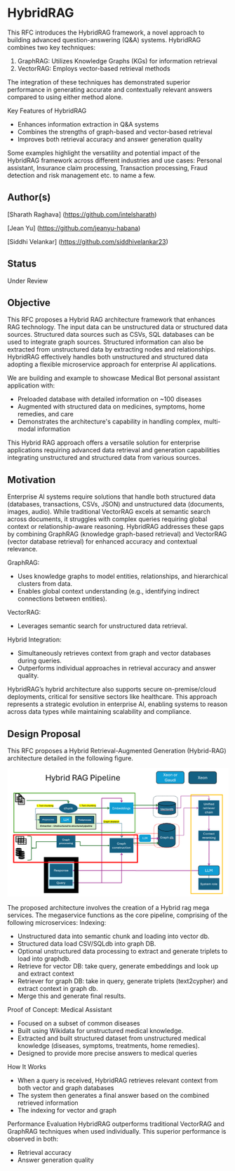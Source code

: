 # HybridRAG
This RFC introduces the HybridRAG framework, a novel approach to building advanced question-answering (Q&A) systems. HybridRAG combines two key techniques:
1.	GraphRAG: Utilizes Knowledge Graphs (KGs) for information retrieval
2.	VectorRAG: Employs vector-based retrieval methods


The integration of these techniques has demonstrated superior performance in generating accurate and contextually relevant answers compared to using either method alone.

Key Features of HybridRAG
- Enhances information extraction in Q&A systems
- Combines the strengths of graph-based and vector-based retrieval
- Improves both retrieval accuracy and answer generation quality

Some examples highlight the versatility and potential impact of the HybridRAG framework across different industries and use cases: Personal assistant, Insurance claim processing, Transaction processing, Fraud detection and risk management etc. to name a few.


## Author(s)
[Sharath Raghava] (https://github.com/intelsharath)

[Jean Yu] (https://github.com/jeanyu-habana)

[Siddhi Velankar] (https://github.com/siddhivelankar23)

## Status

Under Review

## Objective
This RFC proposes a Hybrid RAG architecture framework that enhances RAG technology. The input data can be unstructured data or structured data sources. Structured data sources such as CSVs, SQL databases can be used to integrate graph sources. Structured information can also be extracted from unstructured data by extracting nodes and relationships. HybridRAG effectively handles both unstructured and structured data adopting a flexible microservice approach for enterprise AI applications.

We are building and example to showcase Medical Bot personal assistant application with:

- Preloaded database with detailed information on ~100 diseases
- Augmented with structured data on medicines, symptoms, home remedies, and care
- Demonstrates the architecture's capability in handling complex, multi-modal information

This Hybrid RAG approach offers a versatile solution for enterprise applications requiring advanced data retrieval and generation capabilities integrating unstructured and structured data from various sources.


## Motivation

Enterprise AI systems require solutions that handle both structured data (databases, transactions, CSVs, JSON) and unstructured data (documents, images, audio). While traditional VectorRAG excels at semantic search across documents, it struggles with complex queries requiring global context or relationship-aware reasoning. HybridRAG addresses these gaps by combining GraphRAG (knowledge graph-based retrieval) and VectorRAG (vector database retrieval) for enhanced accuracy and contextual relevance.

GraphRAG:

- Uses knowledge graphs to model entities, relationships, and hierarchical clusters from data.
- Enables global context understanding (e.g., identifying indirect connections between entities).

VectorRAG:

- Leverages semantic search for unstructured data retrieval.

Hybrid Integration:

- Simultaneously retrieves context from graph and vector databases during queries.
- Outperforms individual approaches in retrieval accuracy and answer quality.

HybridRAG’s hybrid architecture also supports secure on-premise/cloud deployments, critical for sensitive sectors like healthcare. This approach represents a strategic evolution in enterprise AI, enabling systems to reason across data types while maintaining scalability and compliance.

## Design Proposal
This RFC proposes a Hybrid Retrieval-Augmented Generation (Hybrid-RAG) architecture detailed in the following figure.

![Hybrid-RAG Architecture](assets/Hybrid-rag-architecture.png)

The proposed architecture involves the creation of a Hybrid rag mega services. The megaservice functions as the core pipeline, comprising of the following microservices:
Indexing:

- Unstructured data into semantic chunk and loading into vector db.
- Structured data load CSV/SQLdb into graph DB.
- Optional unstructured data processing to extract and generate triplets to load into graphdb.
- Retrieve for vector DB: take query, generate embeddings and look up and extract context
- Retriever for graph DB: take in query, generate triplets (text2cypher) and extract context in graph db.
- Merge this and generate final results.

Proof of Concept: Medical Assistant
- Focused on a subset of common diseases
- Built using Wikidata for unstructured medical knowledge.
- Extracted and built structured dataset from unstructured medical knowledge (diseases, symptoms, treatments, home remedies).
- Designed to provide more precise answers to medical queries

How It Works
- When a query is received, HybridRAG retrieves relevant context from both vector and graph databases
- The system then generates a final answer based on the combined retrieved information
- The indexing for vector and graph

Performance Evaluation
HybridRAG outperforms traditional VectorRAG and GraphRAG techniques when used individually. This superior performance is observed in both:

- Retrieval accuracy
- Answer generation quality





